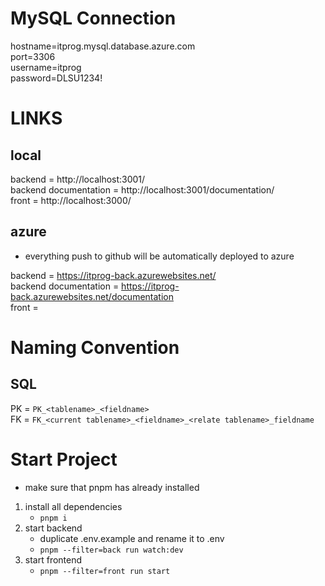 # MySQL Connection
hostname=itprog.mysql.database.azure.com \
port=3306 \
username=itprog \
password=DLSU1234!

# LINKS
## local
backend = http://localhost:3001/ \
backend documentation = http://localhost:3001/documentation/ \
front = http://localhost:3000/
## azure
- everything push to github will be automatically deployed to azure

backend = https://itprog-back.azurewebsites.net/ \
backend documentation = https://itprog-back.azurewebsites.net/documentation \
front = 

# Naming Convention
## SQL
PK = `PK_<tablename>_<fieldname>` \
FK = `FK_<current tablename>_<fieldname>_<relate tablename>_fieldname`

# Start Project
- make sure that pnpm has already installed
1. install all dependencies
    - `pnpm i`
2. start backend
    - duplicate .env.example and rename it to .env
    - `pnpm --filter=back run watch:dev`
3. start frontend
    - `pnpm --filter=front run start`
